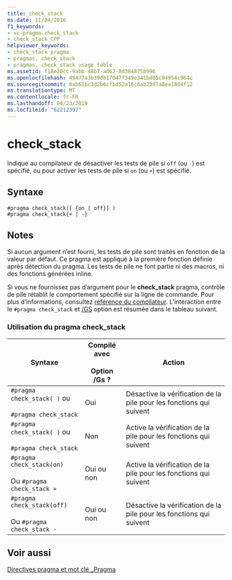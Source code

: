```yaml
---
title: check_stack
ms.date: 11/04/2016
f1_keywords:
- vc-pragma.check_stack
- check_stack_CPP
helpviewer_keywords:
- check_stack pragma
- pragmas, check_stack
- pragmas, check_stack usage table
ms.assetid: f18e20cc-9abb-48b7-ad62-8d384875b996
ms.openlocfilehash: 49477a3b39db17047f349e341bd05c04954c964c
ms.sourcegitcommit: 0ab61bc3d2b6cfbd52a16c6ab2b97a8ea1864f12
ms.translationtype: MT
ms.contentlocale: fr-FR
ms.lasthandoff: 04/23/2019
ms.locfileid: "62212397"
---
```

# <a name="checkstack"></a>check_stack
Indique au compilateur de désactiver les tests de pile si `off` (ou `-`) est spécifié, ou pour activer les tests de pile si `on` (ou `+`) est spécifié.

## <a name="syntax"></a>Syntaxe

```
#pragma check_stack([ {on | off}] )
#pragma check_stack{+ | -}
```

## <a name="remarks"></a>Notes

Si aucun argument n’est fourni, les tests de pile sont traités en fonction de la valeur par défaut. Ce pragma est appliqué à la première fonction définie après détection du pragma. Les tests de pile ne font partie ni des macros, ni des fonctions générées inline.

Si vous ne fournissez pas d’argument pour le **check_stack** pragma, contrôle de pile rétablit le comportement spécifié sur la ligne de commande. Pour plus d’informations, consultez [référence du compilateur](../build/reference/compiler-options.md). L’interaction entre le `#pragma check_stack` et [/GS](../build/reference/gs-control-stack-checking-calls.md) option est résumée dans le tableau suivant.

### <a name="using-the-checkstack-pragma"></a>Utilisation du pragma check_stack

|Syntaxe|Compilé avec<br /><br /> Option /Gs ?|Action|
|------------|------------------------------------|------------|
|`#pragma check_stack( )` ou<br /><br /> `#pragma check_stack`|Oui|Désactive la vérification de la pile pour les fonctions qui suivent|
|`#pragma check_stack( )` ou<br /><br /> `#pragma check_stack`|Non|Active la vérification de la pile pour les fonctions qui suivent|
|`#pragma check_stack(on)`<br /><br /> Ou `#pragma check_stack +`|Oui ou non|Active la vérification de la pile pour les fonctions qui suivent|
|`#pragma check_stack(off)`<br /><br /> Ou `#pragma check_stack -`|Oui ou non|Désactive la vérification de la pile pour les fonctions qui suivent|

## <a name="see-also"></a>Voir aussi

[Directives pragma et mot clé _Pragma](../preprocessor/pragma-directives-and-the-pragma-keyword.md)